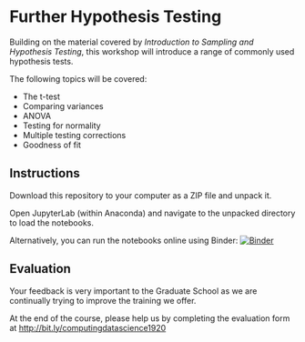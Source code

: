 # Further Hypothesis Testing

Building on the material covered by *Introduction to Sampling and Hypothesis Testing*, this workshop will introduce a range of commonly used hypothesis tests.

The following topics will be covered:

- The t-test
- Comparing variances
- ANOVA
- Testing for normality
- Multiple testing corrections
- Goodness of fit


## Instructions
Download this repository to your computer as a ZIP file and unpack it.

Open JupyterLab (within Anaconda) and navigate to the unpacked directory to load the notebooks.


Alternatively, you can run the notebooks online using Binder: [![Binder](https://mybinder.org/badge_logo.svg)](https://mybinder.org/v2/gh/johnpinney/further_hypothesis_testing/master?urlpath=lab)


## Evaluation

Your feedback is very important to the Graduate School as we are continually trying to improve the training we offer.

At the end of the course, please help us by completing the evaluation form at
http://bit.ly/computingdatascience1920
